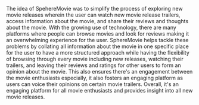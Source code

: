 The idea of SpehereMovie was to simplify the process of exploring new movie releases wherein the user can watch new movie release trailers, access information about the movie, and share their reviews and thoughts about the movie. With the growing use of technology, there are many platforms where people can browse movies and look for reviews making it an overwhelming experience for the user. SphereMovie helps tackle these problems by collating all information about the movie in one specific place for the user to have a more structured approach while having the flexibility of browsing through every movie including new releases, watching their trailers, and leaving their reviews and ratings for other users to form an opinion about the movie. This also ensures there's an engagement between the movie enthusiasts especially, it also fosters an engaging platform as users can voice their opinions on certain movie trailers. Overall, it's an engaging platform for all movie enthusiasts and provides insight into all new movie releases.
